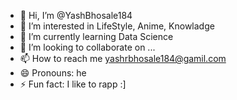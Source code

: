 - 👋 Hi, I’m @YashBhosale184
- 👀 I’m interested in LifeStyle, Anime, Knowladge 
- 🌱 I’m currently learning Data Science 
- 💞️ I’m looking to collaborate on ...
- 📫 How to reach me yashrbhosale184@gamil.com
- 😄 Pronouns: he 
- ⚡ Fun fact: I like to rapp :] 

<!---
YashBhosale184/YashBhosale184 is a ✨ special ✨ repository because its `README.md` (this file) appears on your GitHub profile.
You can click the Preview link to take a look at your changes.
--->
